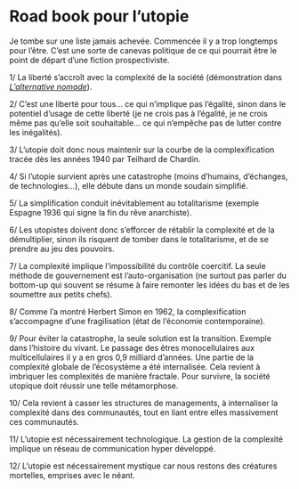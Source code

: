 # Road book pour l’utopie

Je tombe sur une liste jamais achevée. Commencée il y a trop longtemps pour l’être. C’est une sorte de canevas politique de ce qui pourrait être le point de départ d’une fiction prospectiviste.<span id="more-33151"></span>

1/ La liberté s’accroît avec la complexité de la société (démonstration dans [*L’alternative nomade*](https://tcrouzet.com/alternative-nomade/)).

2/ C’est une liberté pour tous… ce qui n’implique pas l’égalité, sinon dans le potentiel d’usage de cette liberté (je ne crois pas à l’égalité, je ne crois même pas qu’elle soit souhaitable… ce qui n’empêche pas de lutter contre les inégalités).

3/ L’utopie doit donc nous maintenir sur la courbe de la complexification tracée dès les années 1940 par Teilhard de Chardin.

4/ Si l’utopie survient après une catastrophe (moins d’humains, d’échanges, de technologies…), elle débute dans un monde soudain simplifié.

5/ La simplification conduit inévitablement au totalitarisme (exemple Espagne 1936 qui signe la fin du rêve anarchiste).

6/ Les utopistes doivent donc s’efforcer de rétablir la complexité et de la démultiplier, sinon ils risquent de tomber dans le totalitarisme, et de se prendre au jeu des pouvoirs.

7/ La complexité implique l’impossibilité du contrôle coercitif. La seule méthode de gouvernement est l’auto-organisation (ne surtout pas parler du bottom-up qui souvent se résume à faire remonter les idées du bas et de les soumettre aux petits chefs).

8/ Comme l’a montré Herbert Simon en 1962, la complexification s’accompagne d’une fragilisation (état de l’économie contemporaine).

9/ Pour éviter la catastrophe, la seule solution est la transition. Exemple dans l’histoire du vivant. Le passage des êtres monocellulaires aux multicellulaires il y a en gros 0,9 milliard d’années. Une partie de la complexité globale de l’écosystème a été internalisée. Cela revient à imbriquer les complexités de manière fractale. Pour survivre, la société utopique doit réussir une telle métamorphose.

10/ Cela revient à casser les structures de managements, à internaliser la complexité dans des communautés, tout en liant entre elles massivement ces communautés.

11/ L’utopie est nécessairement technologique. La gestion de la complexité implique un réseau de communication hyper développé.

12/ L’utopie est nécessairement mystique car nous restons des créatures mortelles, emprises avec le néant.